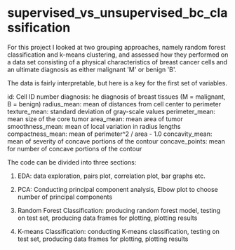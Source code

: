 # supervised_vs_unsupervised_bc_classification

For this project I looked at two grouping approaches, namely random forest classification and k-means clustering, and assessed how they performed on a data set consisting of a physical characteristics of breast cancer cells and an ultimate diagnosis as either malignant 'M' or benign 'B'.

The data is fairly interpretable, but here is a key for the first set of variables.

id: Cell ID number
diagnosis: he diagnosis of breast tissues (M = malignant, B = benign)
radius_mean: mean of distances from cell center to perimeter
texture_mean: standard deviation of gray-scale values
perimeter_mean: mean size of the core tumor
area_mean: mean area of tumor
smoothness_mean: mean of local variation in radius lengths
compactness_mean: mean of perimeter^2 / area - 1.0
concavity_mean: mean of severity of concave portions of the contour
concave_points: mean for number of concave portions of the contour

The code can be divided into three sections:
1) EDA: data exploration, pairs plot, correlation plot, bar graphs etc.

2) PCA: Conducting principal component analysis, Elbow plot to choose number of principal components

3) Random Forest Classification: producing random forest model, testing on test set, producing data frames for plotting, plotting results

4) K-means Classification: conducting K-means classification, testing on test set, producing data frames for plotting, plotting results
